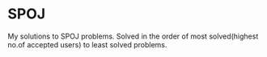 # SPOJ

My solutions to SPOJ problems. Solved in the order of most solved(highest no.of accepted users) to least solved problems.
